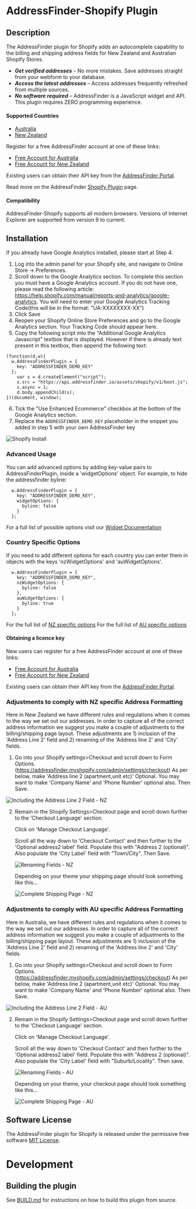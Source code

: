 # AddressFinder-Shopify Plugin

## Description
The AddressFinder plugin for Shopify adds an autocomplete capability to the billing and shipping address fields for New Zealand
and Australian Shopify Stores.

* ***Get verified addresses*** – No more mistakes. Save addresses straight from your
  webform to your database.
* ***Access the latest addresses*** – Access addresses frequently refreshed from
  multiple sources.
* ***No software required*** – AddressFinder is a JavaScript widget and API. This
  plugin requires ZERO programming experience.

#### Supported Countries

* [Australia](https://addressfinder.com.au/?utm_source=shopify%20plugin&utm_medium=plugin&utm_campaign=plugin&utm_term=Australia&utm_content=Supported%20Countries)
* [New Zealand](https://addressfinder.nz/?utm_source=shopify%20plugin&utm_medium=plugin&utm_campaign=plugin&utm_term=New%20Zealand&utm_content=Supported%20Countries)

Register for a free AddressFinder account at one of these links:

* [Free Account for Australia](https://portal.addressfinder.io/signup/au/free?utm_source=shopify%20plugin&utm_medium=plugin&utm_campaign=plugin&utm_term=Australia&utm_content=Free%20account%20for%20Australia)
* [Free Account for New Zealand](https://portal.addressfinder.io/signup/nz/free?utm_source=shopify%20plugin&utm_medium=plugin&utm_campaign=plugin&utm_term=New%20Zealand&utm_content=Free%20account%20for%20New%20Zealand)

Existing users can obtain their API key from the [AddressFinder Portal](https://portal.addressfinder.io/?utm_source=shopify%20plugin&utm_medium=plugin&utm_campaign=plugin&utm_term=AddressFinder%20Portal&utm_content=existing%20users).

Read more on the AddressFinder [Shopify Plugin](https://addressfinder.nz/docs/shopify?utm_source=shopify%20plugin&utm_medium=plugin&utm_campaign=plugin&utm_term=Shopify%20Plugin&utm_content=Read%20more%20on%20AddressFinder) page.

#### Compatibility
AddressFinder-Shopify supports all modern browsers. Versions of Internet Explorer are supported from version 9 to current.

## Installation
If you already have Google Analytics installed, please start at Step 4.

1. Log into the admin panel for your Shopify site, and navigate to Online Store -> Preferences.
2. Scroll down to the Google Analytics section. To complete this section you must have a Google Analytics account. If you do not have one, please read the following article: https://help.shopify.com/manual/reports-and-analytics/google-analytics. You will need to enter your Google Analytics Tracking Code(this will be in the format: "UA-XXXXXXXX-XX")
3. Click Save
4. Reopen your Shopify Online Store Preferences and go to the Google Analytics section. Your Tracking Code should appear here.
5. Copy the following script into the "Additional Google Analytics Javascript" textbox that is displayed. However if there is already text present in this textbox, then append the following text:

  ```
  (function(d,w){
    w.AddressFinderPlugin = {
      key: "ADDRESSFINDER_DEMO_KEY"
    };
      var s = d.createElement("script");
      s.src = "https://api.addressfinder.io/assets/shopify/v1/boot.js";
      s.async = 1;
      d.body.appendChild(s);
  })(document, window);
  ```
6. Tick the "Use Enhanced Ecommerce" checkbox at the bottom of the Google Analytics section.
7. Replace the `ADDRESSFINDER_DEMO_KEY` placeholder in the snippet you added in step 5 with your own AddressFinder key

  ![Shopify Install](/assets/shopify-install.png)


### Advanced Usage
You can add advanced options by adding key-value pairs to AddressFinderPlugin, inside a 'widgetOptions' object. For example, to hide the addressfinder byline:

  ```
    w.AddressFinderPlugin = {
      key: "ADDRESSFINDER_DEMO_KEY",
      widgetOptions: {
        byline: false
      }
    };
  ```
  For a full list of possible options visit our [Widget Documentation](https://addressfinder.nz/docs/widget_docs/?utm_source=shopify%20plugin&utm_medium=plugin&utm_campaign=plugin&utm_term=Widget%20Documentation&utm_content=Advanced%20Usage)

### Country Specific Options
  If you need to add different options for each country you can enter them in objects with the keys 'nzWidgetOptions' and 'auWidgetOptions'.

  ```
    w.AddressFinderPlugin = {
      key: "ADDRESSFINDER_DEMO_KEY",
      nzWidgetOptions: {
        byline: false
      },
      auWidgetOptions: {
        byline: true
      }
    };
  ```

  For the full list of [NZ specific options](https://addressfinder.nz/docs/widget_docs/?utm_source=shopify%20plugin&utm_medium=plugin&utm_campaign=plugin&utm_term=NZ%20specific%20options&utm_content=Country%20Specific%20Options)
  For the full list of [AU specific options](https://addressfinder.com.au/docs/widget_docs/?utm_source=shopify%20plugin&utm_medium=plugin&utm_campaign=plugin&utm_term=AU%20specific%20options&utm_content=Country%20Specific%20Options)

#### Obtaining a licence key

New users can register for a free AddressFinder account at one of these links:
* [Free Account for Australia](https://portal.addressfinder.io/signup/au/free?utm_source=shopify%20plugin&utm_medium=plugin&utm_campaign=plugin&utm_term=Free%20Account%20for%20Australia&utm_content=Obtaining%20a%20licence%20key)
* [Free Account for New Zealand](https://portal.addressfinder.io/signup/nz/free?utm_source=shopify%20plugin&utm_medium=plugin&utm_campaign=plugin&utm_term=Free%20Account%20for%20New%20Zealand&utm_content=Obtaining%20a%20licence%20key)

Existing users can obtain their API key from the
[AddressFinder Portal](https://portal.addressfinder.io/?utm_source=shopify%20plugin&utm_medium=plugin&utm_campaign=plugin&utm_term=AddressFinder%20Portal&utm_content=Obtaining%20a%20licence%20key).

### Adjustments to comply with NZ specific Address Formatting
Here in New Zealand we have different rules and regulations when it comes to the way we set out our addresses. In order to capture all of the correct address information we suggest you make a couple of adjustments to the billing/shipping page layout. These adjustments are 1) inclusion of the 'Address Line 2' field and 2) renaming of the 'Address line 2' and 'City' fields.

1. Go into your Shopify settings>Checkout and scroll down to Form Options. (https://addressfinder.myshopify.com/admin/settings/checkout) As per below, make 'Address line 2 (apartment,unit etc)' Optional. You may want to make 'Company Name' and 'Phone Number' optional also. Then Save.

  ![Including the Address Line 2 Field - NZ](/assets/nz-enable-address-fields.png)

2. Remain in the Shopify Settings>Checkout page and scroll down further to the 'Checkout Language' section.

   Click on 'Manage Checkout Language'.

   Scroll all the way down to 'Checkout Contact' and then further to the 'Optional address2 label' field. Populate this with "Address 2 (optional)". Also populate the 'City Label' field with "Town/City". Then Save.

    ![Renaming Fields - NZ](/assets/nz-rename-fields.png)

    Depending on your theme your shipping page should look something like this...

      ![Complete Shipping Page - NZ](/assets/nz-complete-shipping-page.png)

### Adjustments to comply with AU specific Address Formatting
Here in Australia, we have different rules and regulations when it comes to the way we set out our addresses. In order to capture all of the correct address information we suggest you make a couple of adjustments to the billing/shipping page layout. These adjustments are 1) inclusion of the 'Address Line 2' field and 2) renaming of the 'Address line 2' and 'City' fields.

1. Go into your Shopify settings>Checkout and scroll down to Form Options. (https://addressfinder.myshopify.com/admin/settings/checkout) As per below, make 'Address line 2 (apartment,unit etc)' Optional. You may want to make 'Company Name' and 'Phone Number' optional also. Then Save.

  ![Including the Address Line 2 Field - AU](/assets/au-enable-address-fields.png)

2. Remain in the Shopify Settings>Checkout page and scroll down further to the 'Checkout Language' section.

   Click on 'Manage Checkout Language'.

   Scroll all the way down to 'Checkout Contact' and then further to the 'Optional address2 label' field. Populate this with "Address 2 (optional)". Also populate the 'City Label' field with "Suburb/Locality". Then save.

    ![Renaming Fields - AU](/assets/au-rename-fields.png)

   Depending on your theme, your checkout page should look something like this...

    ![Complete Shipping Page - AU](/assets/au-complete-shipping-page.png)

## Software License

The AddressFinder plugin for Shopify is released under the permissive free software [MIT License](https://github.com/AbleTech/addressfinder-shopify/blob/master/LICENCE.md).

# Development

## Building the plugin

See [BUILD.md](BUILD.md) for instructions on how to build this plugin from source.
